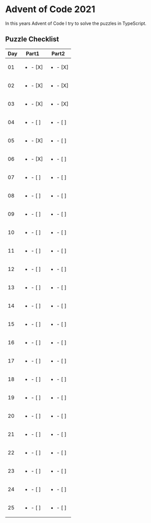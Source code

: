 # Advent of Code 2021

In this years Advent of Code I try to solve the puzzles in TypeScript.

## Puzzle Checklist

| Day | Part1 | Part2 |
|-----|-------|-------|
| 01  |  <ul><li>- [X] </li><ul>  |  <ul><li>- [X] </li><ul>  |
| 02  |  <ul><li>- [X] </li><ul>  |  <ul><li>- [X] </li><ul>  |
| 03  |  <ul><li>- [X] </li><ul>  |  <ul><li>- [X] </li><ul>  |
| 04  |  <ul><li>- [ ] </li><ul>  |  <ul><li>- [ ] </li><ul>  |
| 05  |  <ul><li>- [X] </li><ul>  |  <ul><li>- [ ] </li><ul>  |
| 06  |  <ul><li>- [X] </li><ul>  |  <ul><li>- [ ] </li><ul>  |
| 07  |  <ul><li>- [ ] </li><ul>  |  <ul><li>- [ ] </li><ul>  |
| 08  |  <ul><li>- [ ] </li><ul>  |  <ul><li>- [ ] </li><ul>  |
| 09  |  <ul><li>- [ ] </li><ul>  |  <ul><li>- [ ] </li><ul>  |
| 10  |  <ul><li>- [ ] </li><ul>  |  <ul><li>- [ ] </li><ul>  |
| 11  |  <ul><li>- [ ] </li><ul>  |  <ul><li>- [ ] </li><ul>  |
| 12  |  <ul><li>- [ ] </li><ul>  |  <ul><li>- [ ] </li><ul>  |
| 13  |  <ul><li>- [ ] </li><ul>  |  <ul><li>- [ ] </li><ul>  |
| 14  |  <ul><li>- [ ] </li><ul>  |  <ul><li>- [ ] </li><ul>  |
| 15  |  <ul><li>- [ ] </li><ul>  |  <ul><li>- [ ] </li><ul>  |
| 16  |  <ul><li>- [ ] </li><ul>  |  <ul><li>- [ ] </li><ul>  |
| 17  |  <ul><li>- [ ] </li><ul>  |  <ul><li>- [ ] </li><ul>  |
| 18  |  <ul><li>- [ ] </li><ul>  |  <ul><li>- [ ] </li><ul>  |
| 19  |  <ul><li>- [ ] </li><ul>  |  <ul><li>- [ ] </li><ul>  |
| 20  |  <ul><li>- [ ] </li><ul>  |  <ul><li>- [ ] </li><ul>  |
| 21  |  <ul><li>- [ ] </li><ul>  |  <ul><li>- [ ] </li><ul>  |
| 22  |  <ul><li>- [ ] </li><ul>  |  <ul><li>- [ ] </li><ul>  |
| 23  |  <ul><li>- [ ] </li><ul>  |  <ul><li>- [ ] </li><ul>  |
| 24  |  <ul><li>- [ ] </li><ul>  |  <ul><li>- [ ] </li><ul>  |
| 25  |  <ul><li>- [ ] </li><ul>  |  <ul><li>- [ ] </li><ul>  |
